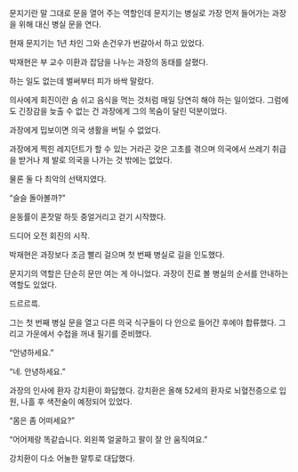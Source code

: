 문지기란 말 그대로 문을 열어 주는 역할인데 문지기는 병실로 가장 먼저 들어가는 과장을 위해 대신 병실 문을 연다.

현재 문지기는 1년 차인 그와 손건우가 번갈아서 하고 있었다.

박재현은 부 교수 이환과 잡담을 나누는 과장의 동태를 살폈다.

하는 일도 없는데 벌써부터 피가 바싹 말랐다.

의사에게 회진이란 숨 쉬고 음식을 먹는 것처럼 매일 당연히 해야 하는 일이었다. 그럼에도 긴장감을 늦출 수 없는 건 과장에게 그의 목숨이 달린 덕분이었다.

과장에게 밉보이면 의국 생활을 버틸 수 없었다.

과장에게 찍힌 레지던트가 할 수 있는 거라곤 갖은 고초를 겪으며 의국에서 쓰레기 취급을 받거나 제 발로 의국을 나가는 것 밖에는 없었다.

물론 둘 다 최악의 선택지였다.

“슬슬 돌아볼까?”

윤동률이 혼잣말 하듯 중얼거리고 걷기 시작했다.

드디어 오전 회진의 시작.

박재현은 과장보다 조금 빨리 걸으며 첫 번째 병실로 길을 인도했다.

문지기의 역할은 단순히 문만 여는 게 아니었다. 과장이 진료 볼 병실의 순서를 안내하는 역할도 있었다.

드르르륵.

그는 첫 번째 병실 문을 열고 다른 의국 식구들이 다 안으로 들어간 후에야 합류했다. 그리고 가운에서 수첩을 꺼내 필기를 준비했다.

“안녕하세요.”

“네. 안녕하세요.”

과장의 인사에 환자 강치환이 화답했다. 강치환은 올해 52세의 환자로 뇌혈전증으로 입원, 나흘 후 색전술이 예정되어 있었다.

“몸은 좀 어떠세요?”

“어어제랑 똑같습니다. 외왼쪽 얼굴하고 팔이 잘 안 움직여요.”

강치환이 다소 어눌한 말투로 대답했다.